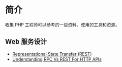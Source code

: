 # 简介
收集 PHP 工程师可以参考的一些资料、使用的工具和资源。

## Web 服务设计
- [Representational State Transfer (REST)](https://www.ics.uci.edu/~fielding/pubs/dissertation/rest_arch_style.htm)
- [Understanding RPC Vs REST For HTTP APIs](https://www.smashingmagazine.com/2016/09/understanding-rest-and-rpc-for-http-apis/)
